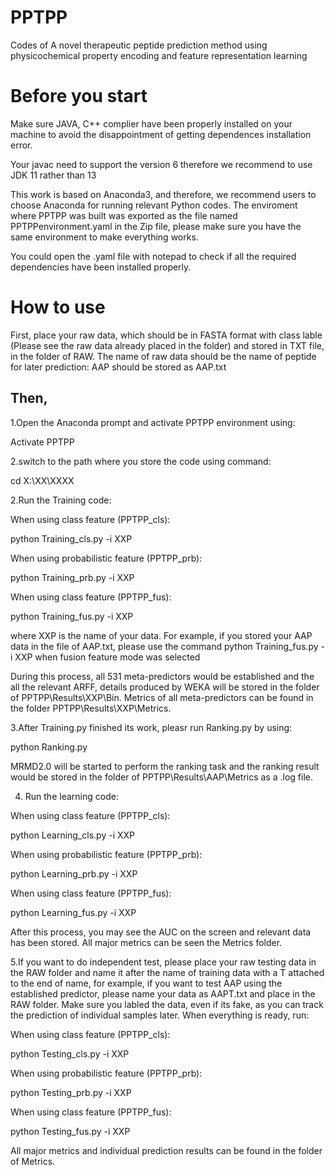 # PPTPP
Codes of A novel therapeutic peptide prediction method using physicochemical property encoding and feature representation learning

Before you start
=========

Make sure JAVA, C++ complier have been properly installed on your machine to avoid the disappointment of getting dependences installation error.

Your javac need to support the version 6 therefore we recommend to use JDK 11 rather than 13

This work is based on Anaconda3, and therefore, we recommend users to choose Anaconda for running relevant Python codes.
The enviroment where PPTPP was built was exported as the file named PPTPPenvironment.yaml in the Zip file, please make sure you have the same environment to make everything works.

You could open the .yaml file with notepad to check if all the required dependencies have been installed properly.

How to use
==========

First, place your raw data, which should be in FASTA format with class lable (Please see the raw data already placed in the folder) and stored in TXT file, in the folder of RAW. The name of raw data should be the name of peptide for later prediction: AAP should be stored as AAP.txt

Then, 
-----
1.Open the Anaconda prompt and activate PPTPP environment using:

Activate PPTPP

2.switch to the path where you store the code using command: 

cd X:\XX\XXXX

2.Run the Training code:

When using class feature (PPTPP_cls):

python Training_cls.py -i XXP

When using probabilistic feature (PPTPP_prb):

python Training_prb.py -i XXP

When using class feature (PPTPP_fus):

python Training_fus.py -i XXP

where XXP is the name of your data. For example, if you stored your AAP data in the file of AAP.txt, please use the command  python Training_fus.py -i XXP when fusion feature mode was selected

During this process, all 531 meta-predictors would be established and the all the relevant ARFF, details produced by WEKA will be stored in the folder of PPTPP\Results\XXP\Bin. Metrics of all meta-predictors can be found in the folder PPTPP\Results\XXP\Metrics.

3.After Training.py finished its work, pleasr run Ranking.py by using:

python Ranking.py

MRMD2.0 will be started to perform the ranking task and the ranking result would be stored in the folder of PPTPP\Results\AAP\Metrics as a .log file.

4. Run the learning code:

When using class feature (PPTPP_cls):

python Learning_cls.py -i XXP

When using probabilistic feature (PPTPP_prb):

python Learning_prb.py -i XXP

When using class feature (PPTPP_fus):

python Learning_fus.py -i XXP

After this process, you may see the AUC on the screen and relevant data has been stored. All major metrics can be seen the Metrics folder.

5.If you want to do independent test, please place your raw testing data in the RAW folder and name it after the name of training data with a T attached to the end of name, for example, if you want to test AAP using the established predictor, please name your data as AAPT.txt and place in the RAW folder. 
Make sure you labled the data, even if its fake, as you can track the prediction of individual samples later. When everything is ready, run:

When using class feature (PPTPP_cls):

python Testing_cls.py -i XXP

When using probabilistic feature (PPTPP_prb):

python Testing_prb.py -i XXP

When using class feature (PPTPP_fus):

python Testing_fus.py -i XXP

All major metrics and individual prediction results can be found in the folder of Metrics.
